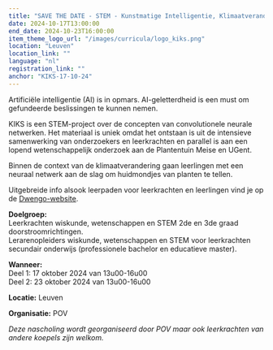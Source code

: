 ```yaml
---
title: "SAVE THE DATE - STEM - Kunstmatige Intelligentie, Klimaatverandering, Stomata: KIKS"
date: 2024-10-17T13:00:00
end_date: 2024-10-23T16:00:00
item_theme_logo_url: "/images/curricula/logo_kiks.png"
location: "Leuven"
location_link: ""
language: "nl"
registration_link: ""
anchor: "KIKS-17-10-24"
---
```


Artificiële intelligentie (AI) is in opmars. AI-geletterdheid is een must om gefundeerde beslissingen te kunnen nemen.

KIKS is een STEM-project over de concepten van convolutionele neurale netwerken. 
Het materiaal is uniek omdat het ontstaan is uit de intensieve samenwerking van onderzoekers en leerkrachten en parallel is aan een lopend wetenschappelijk onderzoek aan de Plantentuin Meise en UGent.

Binnen de context van de klimaatverandering gaan leerlingen met een neuraal netwerk aan de slag om huidmondjes van planten te tellen.

Uitgebreide info alsook leerpaden voor leerkrachten en leerlingen vind je op de [Dwengo-website](www.dwengo.org/kiks).

**Doelgroep:**<br>
Leerkrachten wiskunde, wetenschappen en STEM 2de en 3de graad doorstroomrichtingen.<br>
Lerarenopleiders wiskunde, wetenschappen en STEM voor leerkrachten secundair onderwijs (professionele bachelor en educatieve master).

**Wanneer:**<br>
Deel 1: 17 oktober 2024 van 13u00-16u00<br>
Deel 2: 23 oktober 2024 van 13u00-16u00

**Locatie:** Leuven

**Organisatie:** POV

*Deze nascholing wordt georganiseerd door POV maar ook leerkrachten van andere koepels zijn welkom.*
